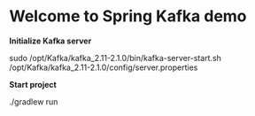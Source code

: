 # Welcome to Spring Kafka demo #

**Initialize Kafka server**

sudo  /opt/Kafka/kafka_2.11-2.1.0/bin/kafka-server-start.sh /opt/Kafka/kafka_2.11-2.1.0/config/server.properties

**Start project**

./gradlew run



